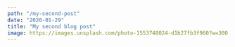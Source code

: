 ```yaml
---
path: "/my-second-post"
date: "2020-01-29"
title: "My second blog post"
image: https://images.unsplash.com/photo-1553748024-d1b27fb3f960?w=300
---
```

